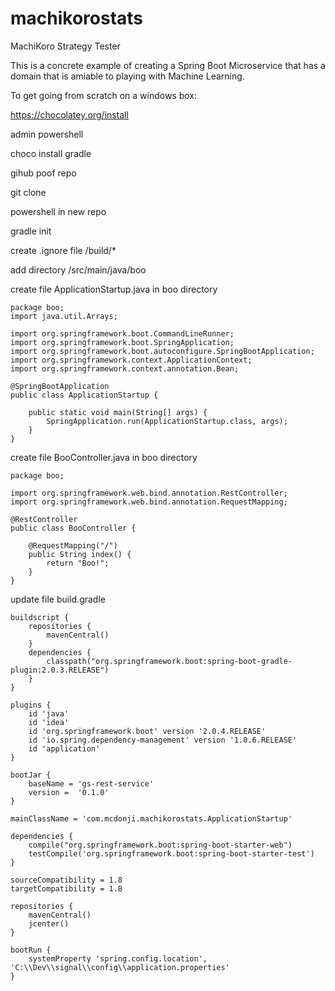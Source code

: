# machikorostats
MachiKoro Strategy Tester

This is a concrete example of creating a Spring Boot Microservice that has a domain that is amiable to playing with Machine Learning.



To get going from scratch on a windows box:

https://chocolatey.org/install

admin powershell

choco install gradle

gihub poof repo

git clone

powershell in new repo

gradle init 

create .ignore file
/build/*

add directory 
/src/main/java/boo

create file ApplicationStartup.java in boo directory
```
package boo;
import java.util.Arrays;

import org.springframework.boot.CommandLineRunner;
import org.springframework.boot.SpringApplication;
import org.springframework.boot.autoconfigure.SpringBootApplication;
import org.springframework.context.ApplicationContext;
import org.springframework.context.annotation.Bean;

@SpringBootApplication
public class ApplicationStartup {

    public static void main(String[] args) {
        SpringApplication.run(ApplicationStartup.class, args);
    }
}
```

create file BooController.java in boo directory
```
package boo;

import org.springframework.web.bind.annotation.RestController;
import org.springframework.web.bind.annotation.RequestMapping;

@RestController
public class BooController {

    @RequestMapping("/")
    public String index() {
        return "Boo!";
    }
}
```


update file build.gradle

```
buildscript {
    repositories {
        mavenCentral()
    }
    dependencies {
        classpath("org.springframework.boot:spring-boot-gradle-plugin:2.0.3.RELEASE")
    }
}

plugins {
    id 'java'
    id 'idea'
	id 'org.springframework.boot' version '2.0.4.RELEASE'
    id 'io.spring.dependency-management' version '1.0.6.RELEASE'
    id 'application'
}

bootJar {
    baseName = 'gs-rest-service'
    version =  '0.1.0'
}

mainClassName = 'com.mcdonji.machikorostats.ApplicationStartup'

dependencies {
	compile("org.springframework.boot:spring-boot-starter-web")
    testCompile('org.springframework.boot:spring-boot-starter-test')
}

sourceCompatibility = 1.8
targetCompatibility = 1.8

repositories {
    mavenCentral()
    jcenter()
}

bootRun {
    systemProperty 'spring.config.location', 'C:\\Dev\\signal\\config\\application.properties'
}
```







